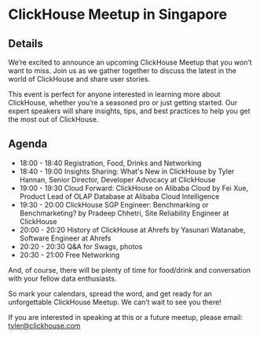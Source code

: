 # ClickHouse Meetup in Singapore

## Details

We’re excited to announce an upcoming ClickHouse Meetup that you won’t want to miss. Join us as we gather together to discuss the latest in the world of ClickHouse and share user stories.

This event is perfect for anyone interested in learning more about ClickHouse, whether you’re a seasoned pro or just getting started. Our expert speakers will share insights, tips, and best practices to help you get the most out of ClickHouse.

## Agenda
* 18:00 - 18:40 Registration, Food, Drinks and Networking
* 18:40 - 19:00 Insights Sharing: What's New in ClickHouse by Tyler Hannan, Senior Director, Developer Advocacy at ClickHouse
* 19:00 - 19:30 Cloud Forward: ClickHouse on Alibaba Cloud by Fei Xue, Product Lead of OLAP Database at Alibaba Cloud Intelligence
* 19:30 - 20:00 ClickHouse SGP Engineer: Benchmarking or Benchmarketing? by Pradeep Chhetri, Site Reliability Engineer at ClickHouse
* 20:00 - 20:20 History of ClickHouse at Ahrefs by Yasunari Watanabe, Software Engineer at Ahrefs
* 20:20 - 20:30 Q&A for Swags, photos
* 20:30 - 21:00 Free Networking

And, of course, there will be plenty of time for food/drink and conversation with your fellow data enthusiasts.

So mark your calendars, spread the word, and get ready for an unforgettable ClickHouse Meetup. We can’t wait to see you there!

If you are interested in speaking at this or a future meetup, please email: tyler@clickhouse.com

